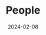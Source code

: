---
title: People
date: 2024-02-08

type: landing

sections:
  - block: markdown
    content:
      title: 
      text: |
        
        <span style="font-size: 35px; color: orange;">Current Members</span>

        <p></p>
        <span style="font-size: 28px;">Team Lead:</span>

        <a href="https://guo.crypto.sg/">
          <span style="color: blue;">Jian Guo</span>
        </a>

        Email: guojian@ntu.edu.sg

        Interests: Symmetric-Key Cryptography, Privacy-Preserving Technologies

        <p></p>
        <span style="font-size: 28px;">Associates:</span>

        <a href="https://freedisciplina.github.io/">
          <span style="color: blue;">Zhenzhen Bao</span>
        </a>

        Affiliation: Assistant Professor, Tsinghua University, China
        
        Email: zzbao@tsinghua.edu.cn
        
        Interests: Symmetric-Key Cryptography

        <p></p>
        <span style="font-size: 28px;">Post-Doctoral Research Fellows:</span>
        
        <span style="color: blue;">Shiyao Chen</span>


        <div style="font-size: 16px; line-height: 1.2;">

        * [<span style="color: green;">New</span>] 2022/09: There are multiple open positions of (senior) postdoc research fellows and PhD students with full scholarship support, on the topic of symmetric-key cryptography including but not limited to quantum attacks, cryptanalysis of AES and SHA-3, FHE/MPC friendly designs, automatic tools or machine learning for cryptanalysis: [https://www.iacr.org/jobs/item/3107](https://www.iacr.org/jobs/item/3107)

        * Refer to [this page](http://guo.crypto.sg/student) if you are interested in joining as a PhD or FYP student.
        </div>


  # - block: people
  #   content:
  #     title: Meet the Team
  #     # Choose which groups/teams of users to display.
  #     #   Edit `user_groups` in each user's profile to add them to one or more of these groups.
  #     user_groups:
  #         - Principal Investigators
  #         - Researchers
  #         - Grad Students
  #         - Administration
  #         - Visitors
  #         - Alumni
  #     sort_by: Params.last_name
  #     sort_ascending: true
  #   design:
  #     show_interests: false
  #     show_role: true
  #     show_social: true
---